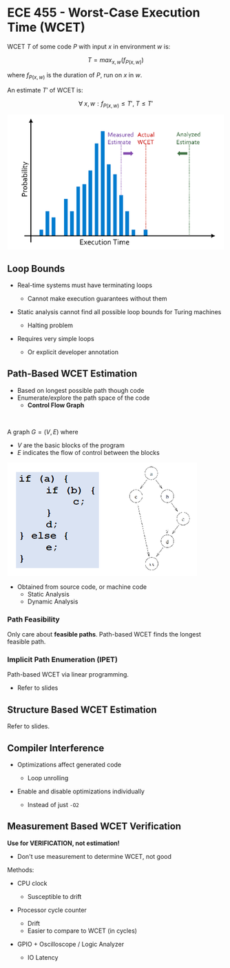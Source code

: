 # ECE 455 - Worst-Case Execution Time (WCET)

WCET $T$ of some code $P$ with input $x$ in environment $w$ is:



$$
T = max_{x,w} \left( f_{P(x,w)} \right)
$$



where $f_{P(x,w)}$ is the duration of $P$, run on $x$ in $w$.

An estimate $T'$ of WCET is:


$$
\forall \; x,w : f_{P(x,w)} \le T', \; T \le T'
$$


![](./images/wcet_probability.PNG)

## Loop Bounds

* Real-time systems must have terminating loops
  * Cannot make execution guarantees without them

* Static analysis cannot find all possible loop bounds for Turing machines
  * Halting problem

* Requires very simple loops
  * Or explicit developer annotation

## Path-Based WCET Estimation

* Based on longest possible path though code
* Enumerate/explore the path space of the code
  * **Control Flow Graph**

<br>

A graph $G = (V,E)$ where

* $V$ are the basic blocks of the program
* $E$ indicates the flow of control between the blocks

![](./images/control_flow_graph.PNG)

* Obtained from source code, or machine code
  * Static Analysis
  * Dynamic Analysis

### Path Feasibility

Only care about **feasible paths**. Path-based WCET finds the longest feasible path.

### Implicit Path Enumeration (IPET)

Path-based WCET via linear programming.

* Refer to slides

## Structure Based WCET Estimation

Refer to slides.

## Compiler Interference

* Optimizations affect generated code
  * Loop unrolling

* Enable and disable optimizations individually
  * Instead of just `-O2`

## Measurement Based WCET Verification

**Use for VERIFICATION, not estimation!**

* Don't use measurement to determine WCET, not good

Methods:

* CPU clock
  * Susceptible to drift

* Processor cycle counter
  * Drift
  * Easier to compare to WCET (in cycles)

* GPIO + Oscilloscope / Logic Analyzer
  * IO Latency
